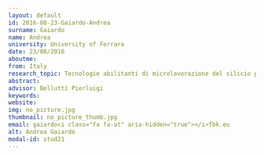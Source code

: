 ```yaml
---
layout: default 
id: 2016-08-23-Gaiardo-Andrea
surname: Gaiardo
name: Andrea
university: University of Ferrara
date: 23/08/2016
aboutme: 
from: Italy
research_topic: Tecnologie abilitanti di microlavorazione del silicio per la sensoristica di gas
abstract: 
advisor: Bellutti Pierluigi
keywords: 
website: 
img: no_picture.jpg
thumbnail: no_picture_thumb.jpg
email: gaiardo<i class="fa fa-at" aria-hidden="true"></i>fbk.eu
alt: Andrea Gaiardo
modal-id: stud21
---
```

